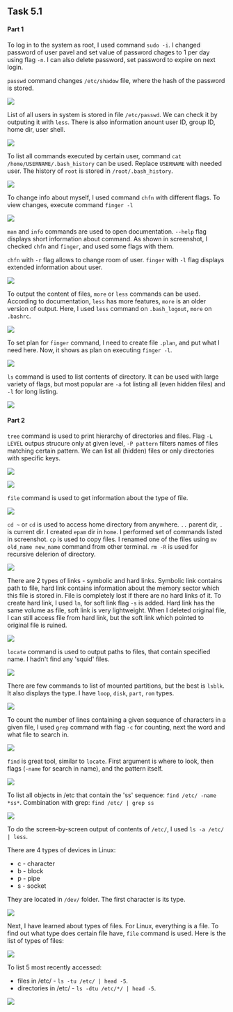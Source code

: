 ## Task 5.1

#### Part 1

To log in to the system as root, I used command `sudo -i`.
I changed password of user pavel and set value of password chages to 1 per day using flag `-n`. I can also delete password, set password to expire on next login.

`passwd` command changes `/etc/shadow` file, where the hash of the password is stored. 

<p><img src="./screenshots/pass.png"></p>

List of all users in system is stored in file `/etc/passwd`. We can check it by outputing it with `less`. There is also information anount user ID, group ID, home dir, user shell.

<p><img src="./screenshots/users_list.png"></p>

To list all commands executed by certain user, command 
`cat /home/USERNAME/.bash_history` can be used. Replace `USERNAME` with needed user. The history of `root` is stored in `/root/.bash_history`. 

<p><img src="./screenshots/users_commands.png"></p>

To change info about myself, I used command `chfn` with different flags.
To view changes, execute command `finger -l`

<p><img src="./screenshots/change_info.png"></p>

`man` and `info` commands are used to open documentation. `--help` flag displays short information about command.
As shown in screenshot, I checked `chfn` and `finger`, and used some flags with them.

`chfn` with `-r` flag allows to change room of user.
`finger` with `-l` flag displays extended information about user.

<p><img src="./screenshots/man_help.png"></p>

To output the content of files, `more` or `less` commands can be used.
According to documentation, `less` has more features, `more` is an older version of output.
Here, I used `less` command on `.bash_logout`, `more` on `.bashrc`.

<p><img src="./screenshots/more_less.png"></p>

To set plan for `finger` command, I need to create file `.plan`, and put what I need here.
Now, it shows as plan on executing `finger -l`.

<p><img src="./screenshots/plan.png"></p>

`ls` command is used to list contents of directory. 
It can be used with large variety of flags, but most popular are `-a` fot listing all (even hidden files) and `-l` for long listing.

<p><img src="./screenshots/ls.png"></p>

#### Part 2

`tree` command is used to print hierarchy of directories and files.
Flag `-L LEVEL` outpus strucure only at given level, `-P pattern` filters names of files matching certain pattern.
We can list all (hidden) files or only directories with specific keys.

<p><img src="./screenshots/tree1.png"></p>

<p><img src="./screenshots/tree2.png"></p>

`file` command is used to get information about the type of file.

<p><img src="./screenshots/ext.png"></p>

`cd ~` or `cd` is used to access home directory from anywhere. `..` parent dir, `.` is current dir.
I created `epam` dir in `home`. I performed set of commands listed in screenshot. `cp` is used to copy files.
I renamed one of the files using `mv old_name new_name` command from other terminal.
`rm -R` is used for recursive delerion of directory.

<p><img src="./screenshots/epam_dir.png"></p>

There are 2 types of links - symbolic and hard links. Symbolic link contains path to file, 
hard link contains information about the memory sector which this file is stored in.
File is completely lost if there are no hard links of it.
To create hard link, I used `ln`, for soft link flag `-s` is added.
Hard link has the same volume as file, soft link is very lightweight.
When I deleted original file, I can still access file from hard link, 
but the soft link which pointed to original file is ruined.

<p><img src="./screenshots/links.png"></p>

`locate` command is used to output paths to files, that contain specified name.
I hadn't find any 'squid' files.

<p><img src="./screenshots/locate.png"></p>

There are few commands to list of mounted partitions, but the best is `lsblk`.
It also displays the type. I have `loop`, `disk`, `part`, `rom` types.

<p><img src="./screenshots/partitions.png"></p>

To count the number of lines containing a given sequence of characters in a given file,
I used `grep` command with flag `-c` for counting, next the word and what file to search in.

<p><img src="./screenshots/num_of_lines.png"></p>

`find` is great tool, similar to `locate`. First argument is where to look, then flags (`-name`
for search in name), and the pattern itself.

<p><img src="./screenshots/find.png"></p>

To list all objects in /etc that contain the 'ss' sequence: `find /etc/ -name *ss*`.
Combination with grep: `find /etc/ | grep ss`

<p><img src="./screenshots/find_grep.png"></p>

To do the screen-by-screen output of contents of `/etc/`, I used `ls -a /etc/ | less`.

There are 4 types of devices in Linux:

* c - character
* b - block
* p - pipe
* s - socket

They are located in `/dev/` folder. The first character is its type.

<p><img src="./screenshots/dev.png"></p>

Next, I have learned about types of files. For Linux, everything is a file.
To find out what type does certain file have, `file` command is used.
Here is the list of types of files:

<p><img src="./screenshots/files_types.png"></p>

To list 5 most recently accessed:

* files in /etc/ - `ls -tu /etc/ | head -5`.
* directories in /etc/ -  `ls -dtu /etc/*/ | head -5`.

<p><img src="./screenshots/last5.png"></p>